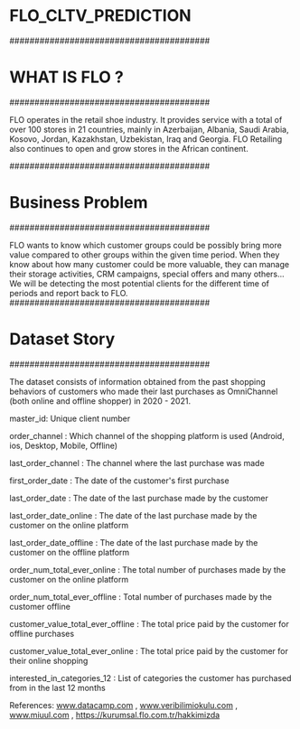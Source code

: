 # FLO_CLTV_PREDICTION

########################################

# WHAT IS FLO ?
########################################

FLO operates in the retail shoe industry. It provides service with a total of over 100 stores in 21 countries, mainly in Azerbaijan, Albania, Saudi Arabia, Kosovo, Jordan, Kazakhstan, Uzbekistan, Iraq and Georgia. FLO Retailing also continues to open and grow stores in the African continent.

########################################

# Business Problem
########################################

FLO wants to know which customer groups could be possibly bring more value compared to other groups within the given time period. When they know about how many customer could be more valuable, they can manage their storage activities, CRM campaigns, special offers and many others... We will be detecting the most potential clients for the different time of periods and report back to FLO.
########################################

# Dataset Story
########################################

The dataset consists of information obtained from the past shopping behaviors of customers who made their last purchases as OmniChannel (both online and offline shopper) in 2020 - 2021.

master_id: Unique client number

order_channel : Which channel of the shopping platform is used (Android, ios, Desktop, Mobile, Offline)

last_order_channel : The channel where the last purchase was made

first_order_date : The date of the customer's first purchase

last_order_date : The date of the last purchase made by the customer

last_order_date_online : The date of the last purchase made by the customer on the online platform

last_order_date_offline : The date of the last purchase made by the customer on the offline platform

order_num_total_ever_online : The total number of purchases made by the customer on the online platform

order_num_total_ever_offline : Total number of purchases made by the customer offline

customer_value_total_ever_offline : The total price paid by the customer for offline purchases

customer_value_total_ever_online : The total price paid by the customer for their online shopping

interested_in_categories_12 : List of categories the customer has purchased from in the last 12 months


References: www.datacamp.com , www.veribilimiokulu.com , www.miuul.com , https://kurumsal.flo.com.tr/hakkimizda

